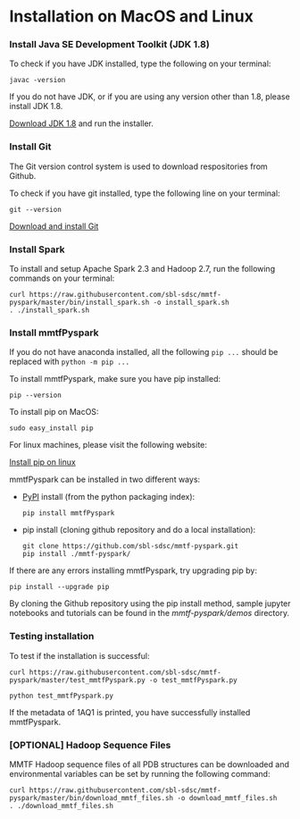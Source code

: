 # Installation on MacOS and Linux

### Install Java SE Development Toolkit (JDK 1.8)
To check if you have JDK installed, type the following on your terminal:
```
javac -version
```

If you do not have JDK, or if you are using any version other than 1.8, please install JDK 1.8.

[Download JDK 1.8](http://www.oracle.com/technetwork/java/javase/downloads/jdk8-downloads-2133151.html) and run the installer.


### Install Git
The Git version control system is used to download respositories from Github.

To check if you have git installed, type the following line on your terminal:
```
git --version
```

[Download and install Git](https://git-scm.com/downloads)


### Install Spark
To install and setup Apache Spark 2.3 and Hadoop 2.7, run the following commands on your terminal:
```
curl https://raw.githubusercontent.com/sbl-sdsc/mmtf-pyspark/master/bin/install_spark.sh -o install_spark.sh
. ./install_spark.sh
```


### Install mmtfPyspark
If you do not have anaconda installed, all the following `pip ...` should be replaced with `python -m pip ...`

To install mmtfPyspark, make sure you have pip installed:

```
pip --version
```

To install pip on MacOS:
```
sudo easy_install pip
```

For linux machines, please visit the following website:

[Install pip on linux](https://packaging.python.org/guides/installing-using-linux-tools/)

mmtfPyspark can be installed in two different ways:
 * [PyPI](https://pypi.org/project/mmtfPyspark/) install (from the python packaging index):

   ```
   pip install mmtfPyspark
   ```

 * pip install (cloning github repository and do a local installation):

   ```
   git clone https://github.com/sbl-sdsc/mmtf-pyspark.git
   pip install ./mmtf-pyspark/
   ```

If there are any errors installing mmtfPyspark, try upgrading pip by:

   ```
   pip install --upgrade pip    
   ```

By cloning the Github repository using the pip install method, sample jupyter notebooks and tutorials can be found in the *mmtf-pyspark/demos* directory.


### Testing installation
To test if the installation is successful:

```
curl https://raw.githubusercontent.com/sbl-sdsc/mmtf-pyspark/master/test_mmtfPyspark.py -o test_mmtfPyspark.py

python test_mmtfPyspark.py
```

If the metadata of 1AQ1 is printed, you have successfully installed mmtfPyspark.


### [OPTIONAL] Hadoop Sequence Files
MMTF Hadoop sequence files of all PDB structures can be downloaded and environmental variables can be set by running the following command:
```
curl https://raw.githubusercontent.com/sbl-sdsc/mmtf-pyspark/master/bin/download_mmtf_files.sh -o download_mmtf_files.sh
. ./download_mmtf_files.sh
```
